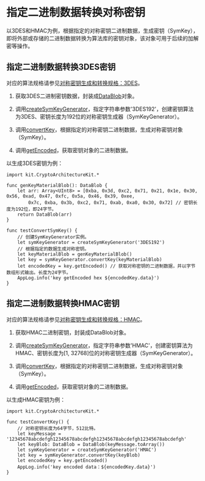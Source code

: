 # 指定二进制数据转换对称密钥

以3DES和HMAC为例，根据指定的对称密钥二进制数据，生成密钥（SymKey），即将外部或存储的二进制数据转换为算法库的密钥对象，该对象可用于后续的加解密等操作。

## 指定二进制数据转换3DES密钥

对应的算法规格请参见[对称密钥生成和转换规格：3DES](./cj-crypto-sym-key-generation-conversion-spec.md#3des)。

1. 获取3DES二进制密钥数据，封装成[DataBlob](../../../../API_Reference/source_zh_cn/apis/CryptoArchitectureKit/cj-apis-crypto.md#struct-datablob)对象。

2. 调用[createSymKeyGenerator](../../../../API_Reference/source_zh_cn/apis/CryptoArchitectureKit/cj-apis-crypto.md#func-createsymkeygeneratorstring)，指定字符串参数'3DES192'，创建密钥算法为3DES、密钥长度为192位的对称密钥生成器（SymKeyGenerator）。

3. 调用[convertKey](../../../../API_Reference/source_zh_cn/apis/CryptoArchitectureKit/cj-apis-crypto.md#func-convertkeydatablob)，根据指定的对称密钥二进制数据，生成对称密钥对象（SymKey）。

4. 调用[getEncoded](../../../../API_Reference/source_zh_cn/apis/CryptoArchitectureKit/cj-apis-crypto.md#func-getencoded)，获取密钥对象的二进制数据。

以生成3DES密钥为例：

<!-- compile -->

```cangjie
import kit.CryptoArchitectureKit.*

func genKeyMaterialBlob(): DataBlob {
    let arr: Array<UInt8> = [0xba, 0x3d, 0xc2, 0x71, 0x21, 0x1e, 0x30, 0x56, 0xad, 0x47, 0xfc, 0x5a, 0x46, 0x39, 0xee,
        0x7c, 0xba, 0x3b, 0xc2, 0x71, 0xab, 0xa0, 0x30, 0x72] // 密钥长度为192位，即24字节。
    return DataBlob(arr)
}

func testConvertSymKey() {
    // 创建SymKeyGenerator实例。
    let symKeyGenerator = createSymKeyGenerator('3DES192')
    // 根据指定的数据生成对称密钥。
    let keyMaterialBlob = genKeyMaterialBlob()
    let key = symKeyGenerator.convertKey(keyMaterialBlob)
    let encodedKey = key.getEncoded() // 获取对称密钥的二进制数据，并以字节数组形式输出。长度为24字节。
    AppLog.info('key getEncoded hex ${encodedKey.data}')
}
```

## 指定二进制数据转换HMAC密钥

对应的算法规格请参见[对称密钥生成和转换规格：HMAC](./cj-crypto-sym-key-generation-conversion-spec.md#hmac)。

1. 获取HMAC二进制密钥，封装成DataBlob对象。

2. 调用[createSymKeyGenerator](../../../../API_Reference/source_zh_cn/apis/CryptoArchitectureKit/cj-apis-crypto.md#func-createsymkeygeneratorstring)，指定字符串参数'HMAC'，创建密钥算法为HMAC、密钥长度为[1, 32768]位的对称密钥生成器（SymKeyGenerator）。

3. 调用[convertKey](../../../../API_Reference/source_zh_cn/apis/CryptoArchitectureKit/cj-apis-crypto.md#func-convertkeydatablob)，根据指定的对称密钥二进制数据，生成对称密钥对象（SymKey）。

4. 调用[getEncoded](../../../../API_Reference/source_zh_cn/apis/CryptoArchitectureKit/cj-apis-crypto.md#func-getencoded)，获取密钥对象的二进制数据。

以生成HMAC密钥为例：

<!-- compile -->

```cangjie
import kit.CryptoArchitectureKit.*

func testConvertKey() {
    // 对称密钥长度为64字节，512比特。
    let keyMessage = '12345678abcdefgh12345678abcdefgh12345678abcdefgh12345678abcdefgh'
    let keyBlob: DataBlob = DataBlob(keyMessage.toArray())
    let symKeyGenerator = createSymKeyGenerator('HMAC')
    let key = symKeyGenerator.convertKey(keyBlob)
    let encodedKey = key.getEncoded()
    AppLog.info('key encoded data：${encodedKey.data}')
}
```
